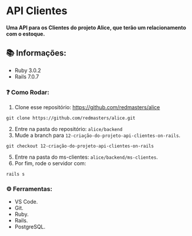 # API Clientes

#### Uma API para os Clientes do projeto Alice, que terão um relacionamento com o estoque.

## :books: Informações:

* Ruby 3.0.2
* Rails 7.0.7

### :question: Como Rodar:

1. Clone esse repositório: https://github.com/redmasters/alice
```
git clone https://github.com/redmasters/alice.git
```
2. Entre na pasta do repositório: `alice/backend`
4. Mude a branch para `12-criação-do-projeto-api-clientes-on-rails`.
 ```
 git checkout 12-criação-do-projeto-api-clientes-on-rails
 ```
5. Entre na pasta do ms-clientes: `alice/backend/ms-clientes`.
6. Por fim, rode o servidor com:
```
rails s
```

### :gear: Ferramentas:
* VS Code.
*  Git.
*  Ruby.
* Rails.
*  PostgreSQL.

